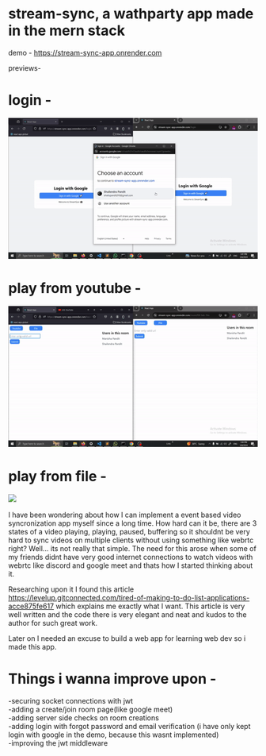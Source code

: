 # stream-sync, a wathparty app made in the mern stack

demo - https://stream-sync-app.onrender.com

previews-

# login - 
![](https://github.com/taketec/stream-sync/blob/main/previews/login.gif)


# play from youtube - 
![](https://github.com/taketec/stream-sync/blob/main/previews/youtube.gif)


# play from file - 
![](https://github.com/taketec/stream-sync/blob/main/previews/file.gif)


I have been wondering about how I can implement a event based video syncronization app myself since a long time. How hard can it be, there are 3 states of a video playing, playing, paused, buffering so it shouldnt be very hard to sync videos on multiple clients without using something like webrtc right? Well... its not really that simple. The need for this arose when some of my friends didnt have very good internet connections to watch videos with webrtc like discord and google meet and thats how I started thinking about it. 

Researching upon it I found this article https://levelup.gitconnected.com/tired-of-making-to-do-list-applications-acce875fe617 which explains me exactly what I want. This article is very well written and the code there is very elegant and neat and kudos to the author for such great work.

Later on I needed an excuse to build a web app for learning web dev so i made this app.



# Things i wanna improve upon - 
-securing socket connections with jwt\
-adding a create/join room page(like google meet)\
-adding server side checks on room creations\
-adding login with forgot password and email verification (i have only kept login with google in the demo, because this wasnt implemented)\
-improving the jwt middleware
 
